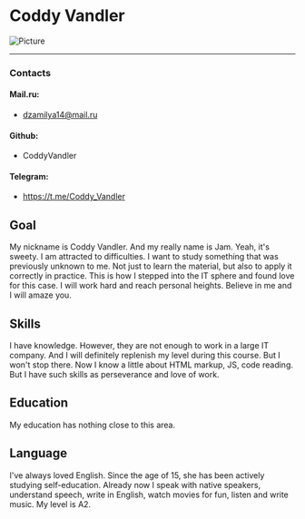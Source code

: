 # Coddy Vandler 
![Picture](https://i2.lbrd.ru/fileentry/get/210x210@2xq60/20/a0/b8b52fe0489b18ca3e97f82977fe.jpeg)
***
### Contacts
#### Mail.ru:
* dzamilya14@mail.ru
#### Github:
* CoddyVandler
#### Telegram:
* https://t.me/Coddy_Vandler

## Goal
My nickname is Coddy Vandler. And my really name is Jam. Yeah, it's sweety. I am attracted to difficulties. I want to study something that was previously unknown to me. Not just to learn the material, but also to apply it correctly in practice. This is how I stepped into the IT sphere and found love for this case. I will work hard and reach personal heights. Believe in me and I will amaze you.
## Skills
I have knowledge. However, they are not enough to work in a large IT company. And I will definitely replenish my level during this course. But I won't stop there.
Now I know a little about HTML markup, JS, code reading. But I have such skills as perseverance and love of work.
## Education
My education has nothing close to this area.
## Language
I've always loved English. Since the age of 15, she has been actively studying self-education. Already now I speak with native speakers, understand speech, write in English, watch movies for fun, listen and write music. My level is A2.